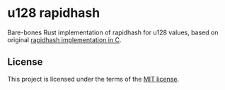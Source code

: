 # u128 rapidhash

Bare-bones Rust implementation of rapidhash for u128 values, based on original [rapidhash implementation in C](https://github.com/Nicoshev/rapidhash).

## License

This project is licensed under the terms of the [MIT license](LICENSE.txt).
